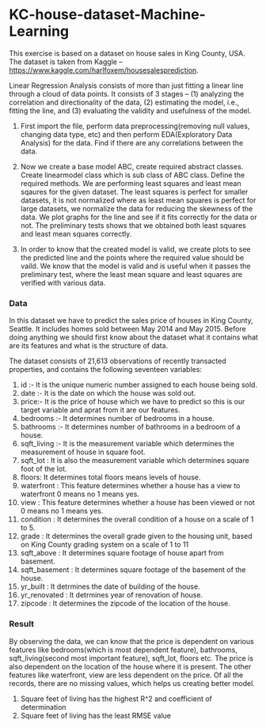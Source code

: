 # KC-house-dataset-Machine-Learning

This exercise is based on a dataset on house sales in King County, USA. The dataset is taken
from Kaggle – https://www.kaggle.com/harlfoxem/housesalesprediction.

Linear Regression Analysis consists of more than just fitting a linear line through a cloud of data points. It consists of 3 stages – (1) analyzing the correlation and directionality of the data, (2) estimating the model, i.e., fitting the line, and (3) evaluating the validity and usefulness of the model.

1. First import the file, perform data preprocessing(removing null values, changing data type, etc) and then perform EDA(Exploratory Data Analysis) for the data. Find if there are any correlations between the data.

2. Now we create a base model ABC, create required abstract classes. Create linearmodel class which is sub class of ABC class. Define the required methods. We are performing least squares and least mean sqaures for the given dataset. The least squares is perfect for smaller datasets, it is not normalized where as least mean squares is perfect for large datasets, we normalize the data for reducing the skewness of the data. We plot graphs for the line and see if it fits correctly for the data or not. The preliminary tests shows that we obtained both least squares and least mean squares correctly.

3. In order to know that the created model is valid, we create plots to see the predicted line and the points where the required value should be vaild. We know that the model is valid and is useful when it passes the preliminary test, where the least mean square and least squares are verified with various data.


### Data
In this dataset we have to predict the sales price of houses in King County, Seattle. It includes homes sold between May 2014 and May 2015. Before doing anything we should first know about the dataset what it contains what are its features and what is the structure of data.

The dataset consists of 21,613 observations of recently transacted properties, and contains the
following seventeen variables:

1. id :- It is the unique numeric number assigned to each house being sold.
2. date :- It is the date on which the house was sold out.
3. price:- It is the price of house which we have to predict so this is our target variable and aprat from it are our features.
4. bedrooms :- It determines number of bedrooms in a house.
5. bathrooms :- It determines number of bathrooms in a bedroom of a house.
6. sqft_living :- It is the measurement variable which determines the measurement of house in square foot.
7. sqft_lot : It is also the measurement variable which determines square foot of the lot.
6. floors: It determines total floors means levels of house.
7. waterfront : This feature determines whether a house has a view to waterfront 0 means no 1 means yes.
8. view : This feature determines whether a house has been viewed or not 0 means no 1 means yes.
9. condition : It determines the overall condition of a house on a scale of 1 to 5.
10. grade : It determines the overall grade given to the housing unit, based on King County grading system on a scale of 1 to 11
11. sqft_above : It determines square footage of house apart from basement.
12. sqft_basement : It determines square footage of the basement of the house.
13. yr_built : It detrmines the date of building of the house.
14. yr_renovated : It detrmines year of renovation of house.
15. zipcode : It determines the zipcode of the location of the house.

### Result

By observing the data, we can know that the price is dependent on various features like bedrooms(which is most dependent feature), bathrooms, sqft_living(second most important feature), sqft_lot, floors etc. The price is also dependent on the location of the house where it is present. The other features like waterfront, view are less dependent on the price. Of all the records, there are no missing values, which helps us creating better model.

1. Square feet of living has the highest R^2 and coefficient of determination 
2. Square feet of living has the least RMSE value 
